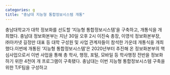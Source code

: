 ```yaml
---
categories: g
title: "충남대 지능형 통합정보시스템 개통"
---
```

충남대학교가 대학 정보화를 선도할 ‘지능형 통합정보시스템’을 구축하고, 개통식을 개최했다. 충남대 정보화본부는 지난 30일 오후 2시 이진숙 총장, 이영석 정보화본부장, ㈜아카넷 길정만 대표 등 대학 구성원 및 사업 관계자들이 참석한 가운데 개통식을 개최했다.이번에 개통된 ‘지능형 통합정보시스템’은 2020년부터 추진해 온 정보화본부의 핵심사업으로서 이번 사업을 통해 총 학사, 행정, 포털, 모바일 등 학사행정 전반을 정보화하기 위한 4천여 개 프로그램이 구축됐다. 충남대는 이번 지능형 통합정보시스템 구축을 위한 T/F팀을 구성하고